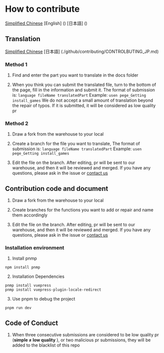 # How to contribute

[Simplified Chinese]() [English] () [日本語] ()

## Translation
<!-- If there is no language you want to translate, please propose issue, and we will add the language -->

[Simplified Chinese]() [日本語] (./github/contributing/CONTROLBUTING_JP.md)

### Method 1

1. Find and enter the part you want to translate in the docs folder

2. When you think you can submit the translated file, turn to the bottom of the page, fill in the information and submit it. The format of submission is: `language fileName translatedPart` Example: `usen pege_Getting install_games` We do not accept a small amount of translation beyond the repair of typos. If it is submitted, it will be considered as low quality pr

### Method 2

1. Draw a fork from the warehouse to your local

2. Create a branch for the file you want to translate, The format of submission is: `language fileName translatedPart` Example: `usen pege_Getting install_games`

3. Edit the file on the branch. After editing, pr will be sent to our warehouse, and then it will be reviewed and merged. If you have any questions, please ask in the issue or [contact us]()

## Contribution code and document

1. Draw a fork from the warehouse to your local

2. Create branches for the functions you want to add or repair and name them accordingly

3. Edit the file on the branch. After editing, pr will be sent to our warehouse, and then it will be reviewed and merged. If you have any questions, please ask in the issue or [contact us]()

### Installation environment

1. Install pnmp

```shell
npm install pnmp
```

2. Installation Dependencies

```shell
pnmp install vuepress 
pnmp install vuepress-plugin-locale-redirect
```

3. Use pnpm to debug the project

```shell
pnpm run dev
```

## Code of Conduct

1. When three consecutive submissions are considered to be low quality pr (**simple ≠ low quality** ), or two malicious pr submissions, they will be added to the blacklist of this repo